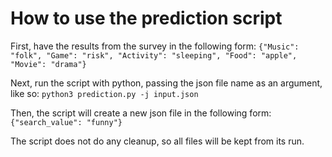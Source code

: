 # How to use the prediction script

First, have the results from the survey in the following form:
`{"Music": "folk", "Game": "risk", "Activity": "sleeping", "Food": "apple", "Movie": "drama"}`

Next, run the script with python, passing the json file name as an argument, like so:
`python3 prediction.py -j input.json`

Then, the script will create a new json file in the following form:
`{"search_value": "funny"}`

The script does not do any cleanup, so all files will be kept from its run.
